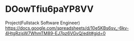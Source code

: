 # DOowTfiu6paYP8VV
Project(Fullstack Software Engineer)
https://docs.google.com/spreadsheets/d/10e5KBs6sv_-6kv-4HtgRzjsW7WhmTM89-EJ7pz6VGvQ/edit#gid=0
